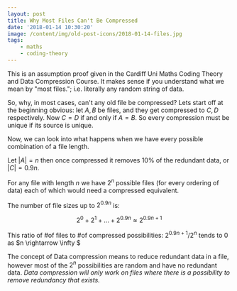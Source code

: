```yaml
---
layout: post
title: Why Most Files Can't Be Compressed
date: '2018-01-14 10:30:20'
image: /content/img/old-post-icons/2018-01-14-files.jpg
tags:
    - maths
    - coding-theory
---
```


This is an assumption proof given in the Cardiff Uni Maths Coding Theory and Data Compression Course. It makes sense if you understand what we mean by "most files."; i.e. literally any random string of data.

So, why, in most cases, can't any old file be compressed? Lets start off at the beginning obvious: let $A,B$ be files, and they get compressed to $C,D$ respectively. Now $C=D$ if and only if $A=B$. So every compression must be unique if its source is unique.

Now, we can look into what happens when we have every possible combination of a file length.

Let $|A|=n$ then once compressed it removes 10% of the redundant data, or $|C|=0.9n$.

For any file with length $n$ we have $2^{n}$ possible files (for every ordering of data) each of which would need a compressed equivalent.

The number of file sizes up to $2^{0.9n}$ is:

$$2^0 + 2^1 + \ldots + 2^{0.9n} \approx 2^{0.9n +1}$$

This ratio of #of files to #of compressed possibilities: $2^{0.9n +1}$/$2^n$ tends to 0 as $n \rightarrow \infty $

The concept of Data compression means to reduce redundant data in a file, however most of the $2^n$ possibilities are random and have no redundant data. _Data compression will only work on files where there is a possibility to remove redundancy that exists._
